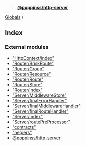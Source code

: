 > **[@poppinss/http-server](README.md)**

[Globals](README.md) /

## Index

### External modules

* ["HttpContext/index"](modules/_httpcontext_index_.md)
* ["Router/BriskRoute"](modules/_router_briskroute_.md)
* ["Router/Group"](modules/_router_group_.md)
* ["Router/Resource"](modules/_router_resource_.md)
* ["Router/Route"](modules/_router_route_.md)
* ["Router/Store"](modules/_router_store_.md)
* ["Router/index"](modules/_router_index_.md)
* ["Server/MiddlewareStore"](modules/_server_middlewarestore_.md)
* ["Server/finalErrorHandler"](modules/_server_finalerrorhandler_.md)
* ["Server/finalMiddlewareHandler"](modules/_server_finalmiddlewarehandler_.md)
* ["Server/finalRouteHandler"](modules/_server_finalroutehandler_.md)
* ["Server/index"](modules/_server_index_.md)
* ["Server/routePreProcessor"](modules/_server_routepreprocessor_.md)
* ["contracts"](modules/_contracts_.md)
* ["helpers"](modules/_helpers_.md)
* [@poppinss/http-server](modules/_poppinss_http_server.md)